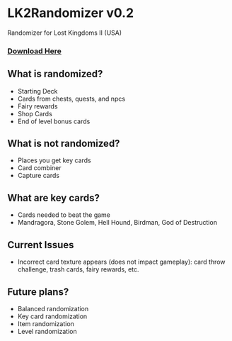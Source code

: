 # LK2Randomizer v0.2
Randomizer for Lost Kingdoms II (USA)
### [Download Here](https://github.com/BenjWolf/LK2Randomizer/releases/download/v0.2/LK2Randomizer_v0.2DOWNLOAD.rar)
## What is randomized?
* Starting Deck
* Cards from chests, quests, and npcs
* Fairy rewards
* Shop Cards
* End of level bonus cards

## What is not randomized?
* Places you get key cards
* Card combiner
* Capture cards

## What are key cards?
* Cards needed to beat the game
* Mandragora, Stone Golem, Hell Hound, Birdman, God of Destruction

## Current Issues
* Incorrect card texture appears (does not impact gameplay): card throw challenge, trash cards, fairy rewards, etc.

## Future plans?
* Balanced randomization
* Key card randomization
* Item randomization
* Level randomization
